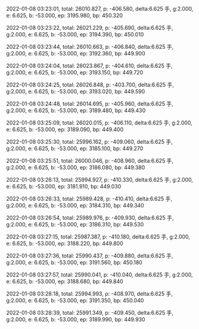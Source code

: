2022-01-08 03:23:01, total: 26010.827, p: -406.580, delta:6.625 手, g:2.000, e: 6.625, b: -53.000, ep: 3195.980, bp: 450.320

2022-01-08 03:23:22, total: 26021.229, p: -405.690, delta:6.625 手, g:2.000, e: 6.625, b: -53.000, ep: 3194.390, bp: 450.010

2022-01-08 03:23:44, total: 26010.663, p: -406.840, delta:6.625 手, g:2.000, e: 6.625, b: -53.000, ep: 3192.360, bp: 449.900

2022-01-08 03:24:04, total: 26023.867, p: -404.610, delta:6.625 手, g:2.000, e: 6.625, b: -53.000, ep: 3193.150, bp: 449.720

2022-01-08 03:24:25, total: 26026.848, p: -403.700, delta:6.625 手, g:2.000, e: 6.625, b: -53.000, ep: 3193.020, bp: 449.590

2022-01-08 03:24:48, total: 26014.695, p: -405.960, delta:6.625 手, g:2.000, e: 6.625, b: -53.000, ep: 3189.480, bp: 449.430

2022-01-08 03:25:09, total: 26020.015, p: -406.110, delta:6.625 手, g:2.000, e: 6.625, b: -53.000, ep: 3189.090, bp: 449.400

2022-01-08 03:25:30, total: 25996.162, p: -409.060, delta:6.625 手, g:2.000, e: 6.625, b: -53.000, ep: 3185.100, bp: 449.270

2022-01-08 03:25:51, total: 26000.046, p: -408.960, delta:6.625 手, g:2.000, e: 6.625, b: -53.000, ep: 3186.080, bp: 449.380

2022-01-08 03:26:13, total: 25994.927, p: -410.330, delta:6.625 手, g:2.000, e: 6.625, b: -53.000, ep: 3181.910, bp: 449.030

2022-01-08 03:26:33, total: 25989.428, p: -410.410, delta:6.625 手, g:2.000, e: 6.625, b: -53.000, ep: 3184.310, bp: 449.340

2022-01-08 03:26:54, total: 25989.976, p: -409.930, delta:6.625 手, g:2.000, e: 6.625, b: -53.000, ep: 3186.310, bp: 449.530

2022-01-08 03:27:15, total: 25987.387, p: -410.180, delta:6.625 手, g:2.000, e: 6.625, b: -53.000, ep: 3188.220, bp: 449.800

2022-01-08 03:27:36, total: 25990.437, p: -409.880, delta:6.625 手, g:2.000, e: 6.625, b: -53.000, ep: 3191.560, bp: 450.180

2022-01-08 03:27:57, total: 25990.041, p: -410.040, delta:6.625 手, g:2.000, e: 6.625, b: -53.000, ep: 3188.680, bp: 449.840

2022-01-08 03:28:18, total: 25994.993, p: -408.970, delta:6.625 手, g:2.000, e: 6.625, b: -53.000, ep: 3191.350, bp: 450.040

2022-01-08 03:28:39, total: 25991.349, p: -409.450, delta:6.625 手, g:2.000, e: 6.625, b: -53.000, ep: 3189.990, bp: 449.930